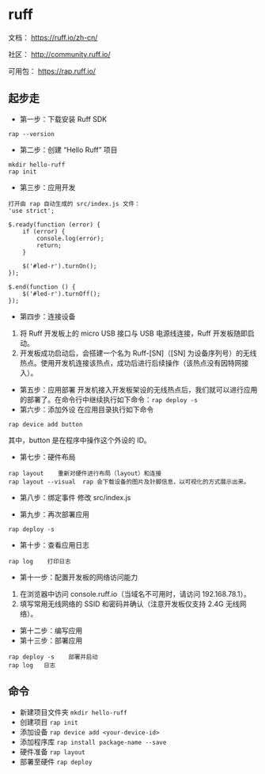 # ruff


文档： https://ruff.io/zh-cn/

社区： http://community.ruff.io/

可用包： https://rap.ruff.io/


## 起步走

- 第一步：下载安装 Ruff SDK 
```
rap --version
```
- 第二步：创建 “Hello Ruff” 项目
```
mkdir hello-ruff
rap init
```
- 第三步：应用开发
```
打开由 rap 自动生成的 src/index.js 文件：
'use strict';

$.ready(function (error) {
    if (error) {
        console.log(error);
        return;
    }

    $('#led-r').turnOn();
});

$.end(function () {
    $('#led-r').turnOff();
});
```
- 第四步：连接设备

1. 将 Ruff 开发板上的 micro USB 接口与 USB 电源线连接，Ruff 开发板随即启动。
1. 开发板成功启动后，会搭建一个名为 Ruff-[SN]（[SN] 为设备序列号）的无线热点。使用开发机连接该热点，成功后进行后续操作（该热点没有因特网接入）。

- 第五步：应用部署
开发机接入开发板架设的无线热点后，我们就可以进行应用的部署了。在命令行中继续执行如下命令：`rap deploy -s`
- 第六步：添加外设
在应用目录执行如下命令
```
rap device add button
```
其中，button 是在程序中操作这个外设的 ID。
- 第七步：硬件布局
```
rap layout    重新对硬件进行布局（layout）和连接
rap layout --visual  rap 会下载设备的图片及针脚信息，以可视化的方式展示出来。
```
- 第八步：绑定事件
修改 src/index.js

- 第九步：再次部署应用
```
rap deploy -s
```
- 第十步：查看应用日志
```
rap log    打印日志
```
- 第十一步：配置开发板的网络访问能力
1. 在浏览器中访问 console.ruff.io（当域名不可用时，请访问 192.168.78.1）。
1. 填写常用无线网络的 SSID 和密码并确认（注意开发板仅支持 2.4G 无线网络）。

- 第十二步：编写应用
- 第十三步：部署应用
```
rap deploy -s    部署并启动
rap log   日志
```


## 命令

- 新建项目文件夹   `mkdir hello-ruff`
- 创建项目    `rap init`
- 添加设备    `rap device add <your-device-id>`
- 添加程序库   `rap install package-name --save`
- 硬件准备    `rap layout`
- 部署至硬件   `rap deploy`














